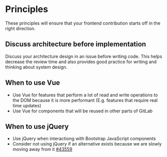 # Principles

These principles will ensure that your frontend contribution starts off in the right direction.

## Discuss architecture before implementation

Discuss your architecture design in an issue before writing code. This helps decrease the review time and also provides good practice for writing and thinking about system design.

## When to use Vue

- Use Vue for features that perform a lot of read and write operations to the DOM because it is more performant (E.g. features that require real time updates)
- Use Vue for components that will be reused in other parts of GitLab

## When to use jQuery

- Use jQuery when interactiong with Bootstrap JavaScript components
- Consider not using jQuery if an alternative exists because we are slowly moving away from it [#43559](https://gitlab.com/gitlab-org/gitlab-ce/issues/43559)
